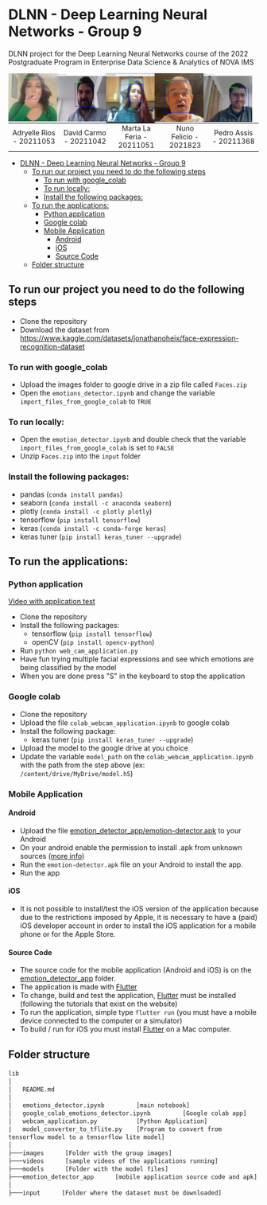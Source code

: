 # DLNN - Deep Learning Neural Networks - Group 9

DLNN project for the Deep Learning Neural Networks course of the 2022 Postgraduate Program in Enterprise Data Science & Analytics of NOVA IMS

<center>
<p>
<img src="images/application_test_adry_surprise.jpg" align="middle"  width="19.5%" style="float:left"/>
<img src="images/application_test_david_angry.jpg" align="middle"  width="19.5%" style="float:left"/>
<img src="images/application_test_marta_sad.jpg" align="middle"  width="19.5%" style="float:left"/>
<img src="images/application_test_nuno_fear.png" align="middle"  width="19.5%" style="float:left"/>
<img src="images/application_test_pedro_smile.png" align="middle"  width="19.5%" style="float:left"/>
</p>

<table width="90%">
    <tr style="border-collapse: collapse; border: none;">
        <td style="text-align: center; vertical-align: middle; border-collapse: collapse; border: none;">Adryelle Rios - 20211053</td>
        <td style="text-align: center; vertical-align: middle; border-collapse: collapse; border: none;">David Carmo - 20211042</td>
        <td style="text-align: center; vertical-align: middle; border-collapse: collapse; border: none;">Marta La Feria - 20211051</td>
        <td style="text-align: center; vertical-align: middle; border-collapse: collapse; border: none;">Nuno Felicio - 2021823</td>
        <td style="text-align: center; vertical-align: middle; border-collapse: collapse; border: none;">Pedro Assis - 20211368</td>
    </tr>
</table>
</center>

<!-- TOC -->

- [DLNN - Deep Learning Neural Networks - Group 9](#dlnn---deep-learning-neural-networks---group-9)
  - [To run our project you need to do the following steps](#to-run-our-project-you-need-to-do-the-following-steps)
    - [To run with google\_colab](#to-run-with-google_colab)
    - [To run locally:](#to-run-locally)
    - [Install the following packages:](#install-the-following-packages)
  - [To run the applications:](#to-run-the-applications)
    - [Python application](#python-application)
    - [Google colab](#google-colab)
    - [Mobile Application](#mobile-application)
      - [Android](#android)
      - [iOS](#ios)
      - [Source Code](#source-code)
  - [Folder structure](#folder-structure)

<!-- /TOC -->



## To run our project you need to do the following steps

* Clone the repository
* Download the dataset from https://www.kaggle.com/datasets/jonathanoheix/face-expression-recognition-dataset

### To run with google_colab
    
* Upload the images folder to google drive in a zip file called `Faces.zip`
* Open the `emotions_detector.ipynb` and change the variable `import_files_from_google_colab` to `TRUE`
  
### To run locally:
* Open the `emotion_detector.ipynb` and double check that the variable `import_files_from_google_colab` is set to `FALSE`
* Unzip `Faces.zip` into the `input` folder

### Install the following packages:
* pandas (`conda install pandas`)
* seaborn (`conda install -c anaconda seaborn`)
* plotly (`conda install -c plotly plotly`)
* tensorflow (`pip install tensorflow`)
* keras (`conda install -c conda-forge keras`)
* keras tuner (`pip install keras_tuner --upgrade`)

## To run the applications:

### Python application

[Video with application test](videos/python_app_test.mp4)

* Clone the repository
* Install the following packages:
    * tensorflow (`pip install tensorflow`)
    * openCV (`pip install opencv-python`)
* Run `python web_cam_application.py`
* Have fun trying multiple facial expressions and see which emotions are being classified by the model
* When you are done press "S" in the keyboard to stop the application


### Google colab

* Clone the repository
* Upload the file `colab_webcam_application.ipynb` to google colab
* Install the following package:
  * keras tuner (`pip install keras_tuner --upgrade`)
* Upload the model to the google drive at you choice
* Update the variable  `model_path` on the `colab_webcam_application.ipynb` with the path from the step above (ex: `/content/drive/MyDrive/model.h5`)


### Mobile Application

#### Android
* Upload the file [emotion_detector_app/emotion-detector.apk](emotion_detector_app/emotion-detector.apk) to your Android
* On your android enable the permission to install .apk from unknown sources ([more info](https://blog.appaloosa.io/en/guides/how-to-install-apps-from-unknown-sources-in-android))
* Run the `emotion-detector.apk` file on your Android to install the app.
* Run the app

#### iOS
* It is not possible to install/test the iOS version of the application because due to the restrictions imposed by Apple, it is necessary to have a (paid) iOS developer account in order to install the iOS application for a mobile phone or for the Apple Store.

#### Source Code

* The source code for the mobile application (Android and iOS) is on the [emotion_detector_app](emotion_detector_app) folder.
* The application is made with [Flutter](https://flutter.dev)
* To change, build and test the application, [Flutter](https://flutter.dev) must be installed (following the tutorials that exist on the website)
* To run the application, simple type `flutter run` (you must have a mobile device connected to the computer or a simulator)
* To build / run for iOS you must install [Flutter](https://flutter.dev) on a Mac computer.



## Folder structure

```
lib
│
│   README.md               
│
│   emotions_detector.ipynb         [main notebook]
│   google_colab_emotions_detector.ipynb         [Google colab app]
│   webcam_application.py           [Python Application]
|   model_converter_to_tflite.py    [Program to convert from tensorflow model to a tensorflow lite model]
│
├───images      [Folder with the group images]
├───videos      [sample videos of the applications running]
├───models      [Folder with the model files] 
├───emotion_detector_app      [mobile application source code and apk] 
│               
├───input      [Folder where the dataset must be downloaded]
